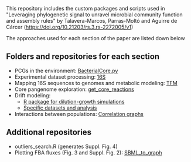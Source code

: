 This repository includes the custom packages and scripts used in "Leveraging phylogenetic signal to unravel microbial community function and assembly rules" by Talavera-Marcos, Parras-Moltó and Aguirre de Cárcer (https://doi.org/10.21203/rs.3.rs-2272005/v1)

The approaches used for each section of the paper are listed down below

## Folders and repositories for each section

- PCGs in the environment: [BacterialCore.py](https://github.com/mparmol/BacterialCore)
- Experimental dataset processing: [16S](https://github.com/silvtal/16S/tree/main/goldford)
- Mapping 16S sequences to genomes and metabolic modeling: [TFM](https://github.com/silvtal/TFM)
- Core pangenome exploration: [get_core_reactions](https://github.com/silvtal/get_core_reactions)
- Drift modeling:
  - [R package for dilution-growth simulations](https://github.com/silvtal/dilgrowth)
  - [Specific datasets and analysis](https://github.com/silvtal/phyloassembly/blob/main/simulations)
- Interactions between populations: [Correlation graphs](https://github.com/silvtal/correlation_graphs)


## Additional repositories
- outliers_search.R (generates Suppl. Fig. 4)
- Plotting FBA fluxes (Fig. 3 and Suppl. Fig. 2): [SBML_to_graph](https://github.com/silvtal/SBML_to_graph)
